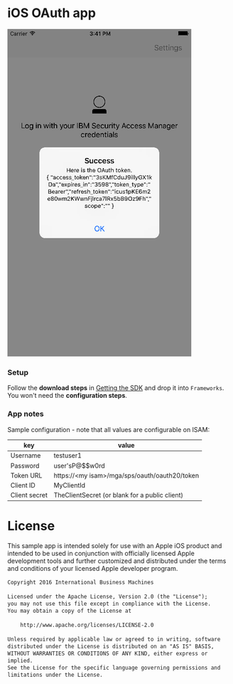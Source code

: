 # iOS OAuth app
![Screenshot of the app displaying an OAuth token](screenshot.png)

### Setup

Follow the **download steps** in [Getting the SDK](../../../samples/getting-the-sdk.md) and drop it into `Frameworks`. You won't need the **configuration steps**.

### App notes

Sample configuration - note that all values are configurable on ISAM:

key | value
------- | -------
Username | testuser1
Password | user'sP@$$w0rd
Token URL | https://\<my isam\>/mga/sps/oauth/oauth20/token
Client ID | MyClientId
Client secret | TheClientSecret (or blank for a public client)



# License

This sample app is intended solely for use with an Apple iOS product and intended to be used in conjunction with officially licensed Apple development tools and further customized and distributed under the terms and conditions of your licensed Apple developer program.

    Copyright 2016 International Business Machines

    Licensed under the Apache License, Version 2.0 (the "License");
    you may not use this file except in compliance with the License.
    You may obtain a copy of the License at

        http://www.apache.org/licenses/LICENSE-2.0

    Unless required by applicable law or agreed to in writing, software
    distributed under the License is distributed on an "AS IS" BASIS,
    WITHOUT WARRANTIES OR CONDITIONS OF ANY KIND, either express or implied.
    See the License for the specific language governing permissions and
    limitations under the License.
